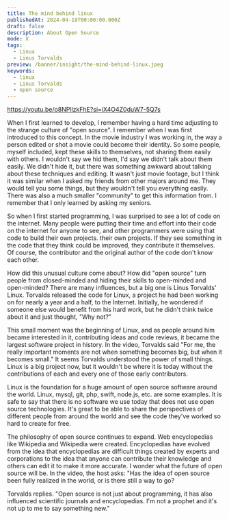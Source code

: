 ```yaml
---
title: The mind behind linux
publishedAt: 2024-04-19T00:00:00.000Z
draft: false
description: About Open Source
mode: X
tags:
  - Linux
  - Linus Torvalds
preview: /banner/insight/the-mind-behind-linux.jpeg
keywords:
  - linux
  - Linus Torvalds
  - open source
---
```

https://youtu.be/o8NPllzkFhE?si=iX4O4Z0duW7-5Q7s

When I first learned to develop, I remember having a hard time adjusting to the strange culture of "open source". I remember when I was first introduced to this concept. In the movie industry I was working in, the way a person edited or shot a movie could become their identity.
So some people, myself included, kept these skills to themselves, not sharing them easily with others. I wouldn't say we hid them, I'd say we didn't talk about them easily.
We didn't hide it, but there was something awkward about talking about these techniques and editing. It wasn't just movie footage, but I think it was similar when I asked my friends from other majors around me. They would tell you some things, but they wouldn't tell you everything easily. There was also a much smaller "community" to get this information from. I remember that I only learned by asking my seniors.

So when I first started programming, I was surprised to see a lot of code on the internet. Many people were putting their time and effort into their code on the internet for anyone to see, and other programmers were using that code to build their own projects.
their own projects. If they see something in the code that they think could be improved, they contribute it themselves. Of course, the contributor and the original author of the code don't know each other.

How did this unusual culture come about? How did "open source" turn people from closed-minded and hiding their skills to open-minded and open-minded? There are many influences, but a big one is Linus Torvalds' Linux. Torvalds released the code for Linux, a project he had been working on for nearly a year and a half, to the Internet. Initially, he wondered if someone else would benefit from his hard work, but he didn't think twice about it and just thought, "Why not?"

This small moment was the beginning of Linux, and as people around him became interested in it, contributing ideas and code reviews, it became the largest software project in history. In the video, Torvalds said "For me, the really important moments are not when something becomes big, but when it becomes small." It seems Torvalds understood the power of small things. Linux is a big project now, but it wouldn't be where it is today without the contributions of each and every one of those early contributors.

Linux is the foundation for a huge amount of open source software around the world. Linux, mysql, git, php, swift, node.js, etc. are some examples. It is safe to say that there is no software we use today that does not use open source technologies. It's great to be able to share the perspectives of different people from around the world and see the code they've worked so hard to create for free.

The philosophy of open source continues to expand. Web encyclopedias like Wikipedia and Wikipedia were created. Encyclopedias have evolved from the idea that encyclopedias are difficult things created by experts and corporations to the idea that anyone can contribute their knowledge and others can edit it to make it more accurate. I wonder what the future of open source will be. In the video, the host asks: "Has the idea of open source been fully realized in the world, or is there still a way to go?

Torvalds replies. "Open source is not just about programming, it has also influenced scientific journals and encyclopedias. I'm not a prophet and it's not up to me to say something new."

